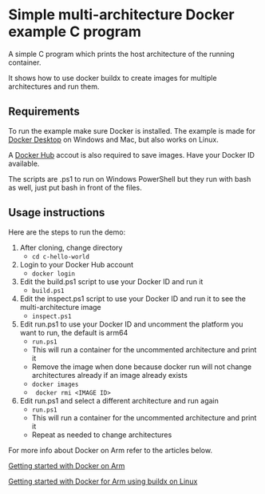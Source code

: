 # Simple multi-architecture Docker example C program
A simple C program which prints the host architecture of the running container.

It shows how to use docker buildx to create images for multiple architectures and run them.

## Requirements
To run the example make sure Docker is installed. The example is made for [Docker Desktop](https://www.docker.com/products/docker-desktop) on Windows and Mac, but also works on Linux. 

A [Docker Hub](https://hub.docker.com/) accout is also required to save images. Have your Docker ID available.

The scripts are .ps1 to run on Windows PowerShell but they run with bash as well, just put bash in front of the files.

## Usage instructions
Here are the steps to run the demo:

  1. After cloning, change directory
     - ```cd c-hello-world```
  2. Login to your Docker Hub account
     - ```docker login```
  3. Edit the build.ps1 script to use your Docker ID and run it
     - ```build.ps1```
  4. Edit the inspect.ps1 script to use your Docker ID and run it to see the multi-architecture image
     - ```inspect.ps1```
  5. Edit run.ps1 to use your Docker ID and uncomment the platform you want to run, the default is arm64
     - ```run.ps1```
     - This will run a container for the uncommented architecture and print it
     - Remove the image when done because docker run will not change architectures already if an image already exists
     - ```docker images```
     - ``` docker rmi <IMAGE ID>```
  6. Edit run.ps1 and select a different architecture and run again
     - ```run.ps1```
     - This will run a container for the uncommented architecture and print it
     - Repeat as needed to change architectures

For more info about Docker on Arm refer to the articles below.

[Getting started with Docker on Arm](https://community.arm.com/developer/tools-software/tools/b/tools-software-ides-blog/posts/getting-started-with-docker-on-arm)

[Getting started with Docker for Arm using buildx on Linux](https://community.arm.com/developer/tools-software/tools/b/tools-software-ides-blog/posts/getting-started-with-docker-for-arm-on-linux)
